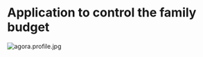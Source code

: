  # **Application to control the family budget** #


![agora.profile.jpg](https://bitbucket.org/repo/qXy58n/images/2613037863-agora.profile.jpg)